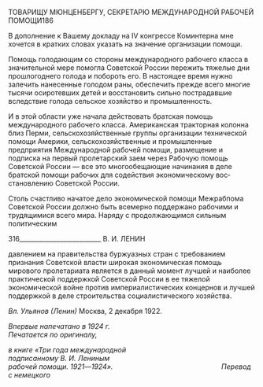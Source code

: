 ТОВАРИЩУ МЮНЦЕНБЕРГУ, СЕКРЕТАРЮ МЕЖДУНАРОДНОЙ РАБОЧЕЙ ПОМОЩИ186

В дополнение к Вашему докладу на IV конгрессе Коминтерна мне хочется в кратких словах указать на значение организации помощи.

Помощь голодающим со стороны международного рабочего класса в значительной мере помогла Советской России пережить тяжелые дни прошлогоднего голода и побо­роть его. В настоящее время нужно залечить нанесенные голодом раны, обеспечить прежде всего многие тысячи осиротевших детей и восстановить сильно пострадавшие вследствие голода сельское хозяйство и промышленность.

И в этой области уже начала действовать братская помощь международного рабоче­го класса. Американская тракторная колонна близ Перми, сельскохозяйственные груп­пы организации технической помощи Америки, сельскохозяйственные и промышлен­ные предприятия Международной рабочей помощи, размещение и подписка на первый пролетарский заем через Рабочую помощь Советской России — все это многообещаю­щие начинания в деле братской помощи рабочих для содействия экономическому вос­становлению Советской России.

Столь счастливо начатое дело экономической помощи Межрабпома Советской Рос­сии должно быть всемерно поддержано рабочими и трудящимися всего мира. Наряду с продолжающимся сильным политическим

  

316__________________________ В. И. ЛЕНИН

давлением на правительства буржуазных стран с требованием признания Советской власти широкая экономическая помощь мирового пролетариата является в данный мо­мент лучшей и наиболее практической поддержкой Советской России в ее тяжелой экономической войне против империалистических концернов и лучшей поддержкой в деле строительства социалистического хозяйства.

_Вл. Ульянов (Ленин)_ Москва, 2 декабря 1922.

_Впервые напечатано в 1924 г.                                                            Печатается по оригиналу,_

_в книге «Три года международной_                                                      _подписанному В. И. Лениным  
рабочей помощи. 1921_—_1924».                                                        Перевод с немецкого_